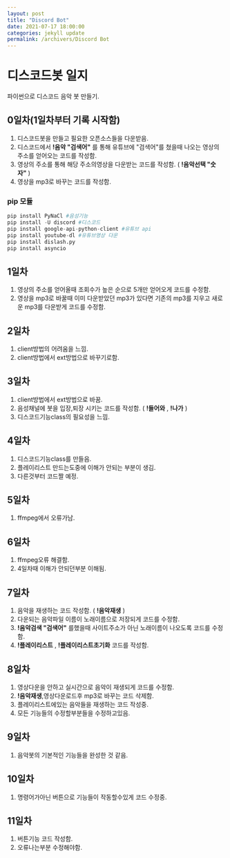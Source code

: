 ```yaml
---
layout: post
title: "Discord Bot"
date: 2021-07-17 18:00:00
categories: jekyll update
permalink: /archivers/Discord Bot
---
```


# 디스코드봇 일지
파이썬으로 디스코드 음악 봇 만들기.

## 0일차(1일차부터 기록 시작함)
1. 디스코드봇을 만들고 필요한 오픈소스들을 다운받음.
2. 디스코드에서 **!음악 "검색어"** 를 통해 유튜브에 "검색어"를 쳤을때 나오는 영상의 주소를 얻어오는 코드를 작성함.
3. 영상의 주소를 통해 해당 주소의영상을 다운받는 코드를 작성함. ( **!음악선택 "숫자"** )
4. 영상을 mp3로 바꾸는 코드를 작성함.

### pip 모듈
```python
pip install PyNaCl #음성기능
pip install -U discord #디스코드
pip install google-api-python-client #유튜브 api
pip install youtube-dl #유튜브영상 다운
pip install dislash.py
pip install asyncio
```

## 1일차
1. 영상의 주소를 얻어올때 조회수가 높은 순으로 5개만 얻어오게 코드를 수정함.
2. 영상을 mp3로 바꿀때 이미 다운받았던 mp3가 있다면 기존의 mp3를 지우고 새로운 mp3를 다운받게 코드를 수정함.

## 2일차
1. client방법의 어려움을 느낌.
2. client방법에서 ext방법으로 바꾸기로함.

## 3일차
1. client방법에서 ext방법으로 바꿈.
2. 음성채널에 봇을 입장,퇴장 시키는 코드를 작성함. ( **!들어와** , **!나가** )
3. 디스코드기능class의 필요성을 느낌.

## 4일차
1. 디스코드기능class를 만들음.
2. 플레이리스트 만드는도중에 이해가 안되는 부분이 생김.
3. 다른것부터 코드짤 예정.

## 5일차
1. ffmpeg에서 오류가남.

## 6일차
1. ffmpeg오류 해결함.
2. 4일차때 이해가 안되던부분 이해됨.

## 7일차
1. 음악을 재생하는 코드 작성함. ( **!음악재생** )
2. 다운되는 음악파일 이름이 노래이름으로 저장되게 코드를 수정함.
3. **!음악검색 "검색어"** 를했을때 사이트주소가 아닌 노래이름이 나오도록 코드를 수정함.
4. **!플레이리스트** , **!플레이리스트초기화** 코드를 작성함.

## 8일차
1. 영상다운을 안하고 실시간으로 음악이 재생되게 코드를 수정함.
2. **!음악재생**,영상다운로드후 mp3로 바꾸는 코드 삭제함.
3. 플레이리스트에있는 음악들을 재생하는 코드 작성중.
4. 모든 기능들의 수정할부분들을 수정하고있음.

## 9일차
1. 음악봇의 기본적인 기능들을 완성한 것 같음.

## 10일차
1. 명령어가아닌 버튼으로 기능들이 작동할수있게 코드 수정중.

## 11일차
1. 버튼기능 코드 작성함.
2. 오류나는부분 수정해야함.

